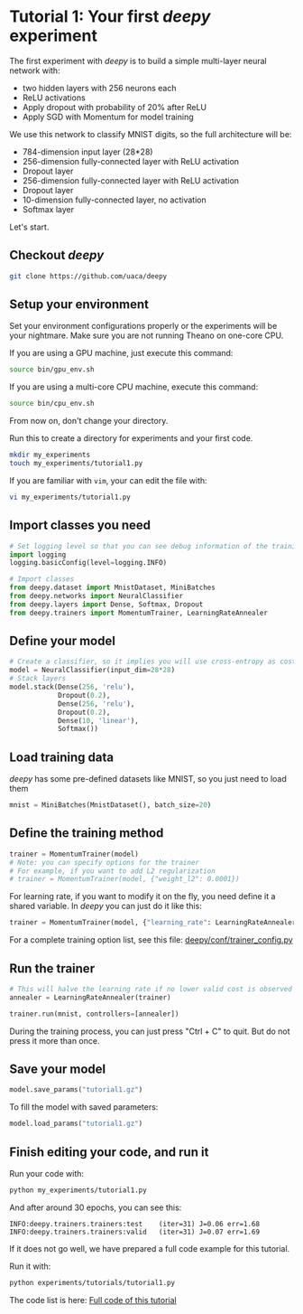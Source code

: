 # Tutorial 1: Your first *deepy* experiment

The first experiment with *deepy* is to build a simple multi-layer neural network with:

- two hidden layers with 256 neurons each
- ReLU activations
- Apply dropout with probability of 20% after ReLU
- Apply SGD with Momentum for model training

We use this network to classify MNIST digits, so the full architecture will be:

- 784-dimension input layer (28*28)
- 256-dimension fully-connected layer with ReLU activation
- Dropout layer
- 256-dimension fully-connected layer with ReLU activation
- Dropout layer
- 10-dimension fully-connected layer, no activation
- Softmax layer

Let's start.

## Checkout *deepy*

```bash
git clone https://github.com/uaca/deepy
```

## Setup your environment

Set your environment configurations properly or the experiments will be your nightmare.
Make sure you are not running Theano on one-core CPU.

If you are using a GPU machine, just execute this command:
```bash
source bin/gpu_env.sh
```

If you are using a multi-core CPU machine, execute this command:
```bash
source bin/cpu_env.sh
```

From now on, don't change your directory.
 
Run this to create a directory for experiments and your first code.

```bash
mkdir my_experiments
touch my_experiments/tutorial1.py
```

If you are familiar with `vim`, your can edit the file with:
```bash
vi my_experiments/tutorial1.py
```

## Import classes you need

```python
# Set logging level so that you can see debug information of the training process.
import logging
logging.basicConfig(level=logging.INFO)

# Import classes
from deepy.dataset import MnistDataset, MiniBatches
from deepy.networks import NeuralClassifier
from deepy.layers import Dense, Softmax, Dropout
from deepy.trainers import MomentumTrainer, LearningRateAnnealer
```

## Define your model

```python
# Create a classifier, so it implies you will use cross-entropy as cost.
model = NeuralClassifier(input_dim=28*28) 
# Stack layers
model.stack(Dense(256, 'relu'),
            Dropout(0.2),
            Dense(256, 'relu'),
            Dropout(0.2),
            Dense(10, 'linear'),
            Softmax())
```


## Load training data

*deepy* has some pre-defined datasets like MNIST, so you just need to load them

```python
mnist = MiniBatches(MnistDataset(), batch_size=20)
```

## Define the training method

```python
trainer = MomentumTrainer(model)
# Note: you can specify options for the trainer
# For example, if you want to add L2 regularization
# trainer = MomentumTrainer(model, {"weight_l2": 0.0001})
```

For learning rate, if you want to modify it on the fly, you need define it a shared variable.
In *deepy* you can just do it like this:
```python
trainer = MomentumTrainer(model, {"learning_rate": LearningRateAnnealer.learning_rate(0.01)})
```

For a complete training option list, see this file:
[deepy/conf/trainer_config.py](https://github.com/uaca/deepy/blob/master/deepy/conf/trainer_config.py)

## Run the trainer

```python
# This will halve the learning rate if no lower valid cost is observed in 5 epochs
annealer = LearningRateAnnealer(trainer)

trainer.run(mnist, controllers=[annealer])
```

During the training process, you can just press "Ctrl + C" to quit. But do not press it more than once.

## Save your model

```python
model.save_params("tutorial1.gz")
```

To fill the model with saved parameters:
```python
model.load_params("tutorial1.gz")
```

## Finish editing your code, and run it

Run your code with:
```bash
python my_experiments/tutorial1.py
```

And after around 30 epochs, you can see this:
```
INFO:deepy.trainers.trainers:test    (iter=31) J=0.06 err=1.68
INFO:deepy.trainers.trainers:valid   (iter=31) J=0.07 err=1.69
```

If it does not go well, we have prepared a full code example for this tutorial.

Run it with:
```bash
python experiments/tutorials/tutorial1.py
```

The code list is here:
[Full code of this tutorial](https://github.com/uaca/deepy/blob/master/experiments/tutorials/tutorial1.py)